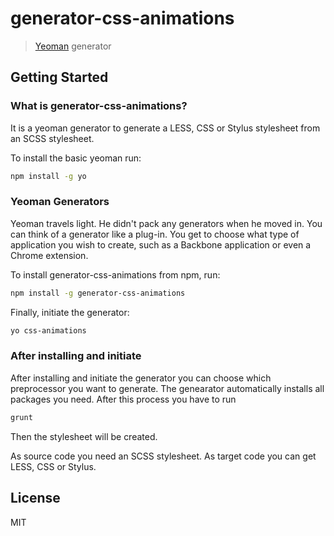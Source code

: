 # generator-css-animations

> [Yeoman](http://yeoman.io) generator


## Getting Started

### What is generator-css-animations?

It is a yeoman generator to generate a LESS, CSS or Stylus stylesheet from an SCSS stylesheet.

To install the basic yeoman run:
```bash
npm install -g yo
```

### Yeoman Generators

Yeoman travels light. He didn't pack any generators when he moved in. You can think of a generator like a plug-in. You get to choose what type of application you wish to create, such as a Backbone application or even a Chrome extension.

To install generator-css-animations from npm, run:

```bash
npm install -g generator-css-animations
```

Finally, initiate the generator:

```bash
yo css-animations
```

### After installing and initiate 

After installing and initiate the generator you can choose which preprocessor you want to generate.
The genearator automatically installs all packages you need. After this process you have to run
```bash
grunt
```
Then the stylesheet will be created.

As source code you need an SCSS stylesheet.
As target code you can get LESS, CSS or Stylus.
## License

MIT
